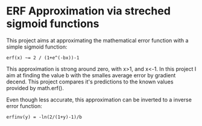 # ERF Approximation via streched sigmoid functions
This project aims at approximating the mathematical error function with a simple sigmoid function:

```
erf(x) ~= 2 / (1+e^(-bx))-1
```

This approximation is strong around zero, with x>1, and x<-1. In this project I aim at finding the value b with the smalles average error by gradient decend. This project compares it's predictions to the known values provided by math.erf().

Even though less accurate, this approximation can be inverted to a inverse error function:
```
erfinv(y) = -ln(2/(1+y)-1)/b
```

